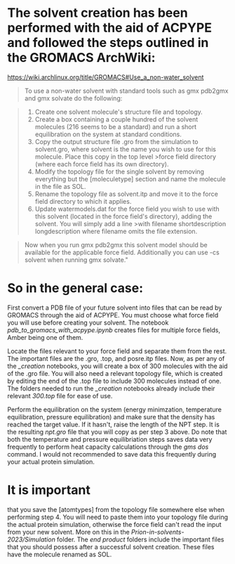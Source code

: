 # The solvent creation has been performed with the aid of **ACPYPE** and followed the steps outlined in the **GROMACS** ArchWiki:
https://wiki.archlinux.org/title/GROMACS#Use_a_non-water_solvent

>To use a non-water solvent with standard tools such as gmx pdb2gmx and gmx solvate do the following:

>1. Create one solvent molecule's structure file and topology.
>2. Create a box containing a couple hundred of the solvent molecules (216 seems to be a standard) and run a short equilibration on the system at standard conditions.
>3. Copy the output structure file .gro from the simulation to solvent.gro, where solvent is the name you wish to use for this molecule. Place this copy in the top level >force field directory (where each force field has its own directory).
>4. Modify the topology file for the single solvent by removing everything but the [moleculetype] section and name the molecule in the file as SOL.
>5. Rename the topology file as solvent.itp and move it to the force field directory to which it applies.
>6. Update watermodels.dat for the force field you wish to use with this solvent (located in the force field's directory), adding the solvent. You will simply add a line >with filename shortdescription longdescription where filename omits the file extension.

>Now when you run gmx pdb2gmx this solvent model should be available for the applicable force field. Additionally you can use -cs solvent when running gmx solvate."


# So in the general case: 
First convert a PDB file of your future solvent into files that can be read by GROMACS through the aid of ACPYPE. You must choose what force field you will use before creating your solvent. The notebook *pdb_to_gromacs_with_acpype.ipynb* creates files for multiple force fields, Amber being one of them.

Locate the files relevant to your force field and separate them from the rest. The important files are the .gro, .top, and posre.itp files. 
Now, as per any of the *_creation* notebooks, you will create a box of 300 molecules with the aid of the .gro file. You will also need a relevant topology file, which is created by editing the end of the .top file to include 300 molecules instead of one. The folders needed to run the *_creation* notebooks already include their relevant *300.top* file for ease of use.  

Perform the equilibration on the system (energy minimzation, temperature equilibration, pressure equilibration) and make sure that the density has reached the target value. If it hasn't, raise the length of the NPT step. It is the resulting *npt.gro* file that you will copy as per step 3 above. 
Do note that both the temperature and pressure equilibriation steps saves data very frequently to perform heat capacity calculations through the *gms dos* command. I would not recommended to save data this frequently during your actual protein simulation.

# It is important 
that you save the [atomtypes] from the topology file somewhere else when performing step 4. You will need to paste them into your topology file during the actual protein simulation, otherwise the force field can't read the input from your new solvent. More on this in the *Prion-in-solvents-2023/Simulation* folder. 
The *end product* folders include the important files that you should possess after a successful solvent creation. These files have the molecule renamed as SOL.


